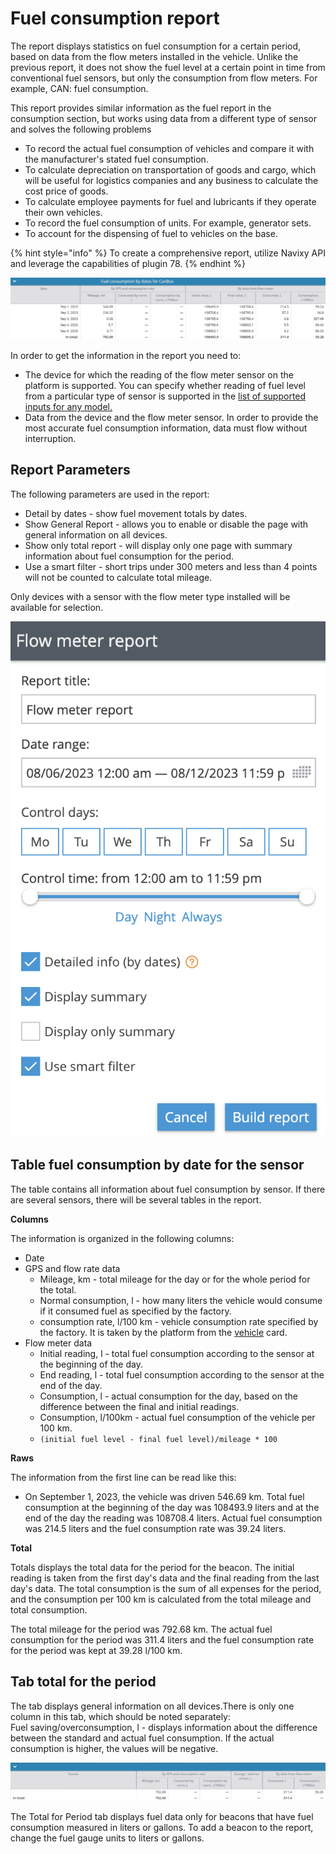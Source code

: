 # Fuel consumption report

The report displays statistics on fuel consumption for a certain period, based on data from the flow meters installed in the vehicle. Unlike the previous report, it does not show the fuel level at a certain point in time from conventional fuel sensors, but only the consumption from flow meters. For example, CAN: fuel consumption.

This report provides similar information as the fuel report in the consumption section, but works using data from a different type of sensor and solves the following problems&#x20;

* To record the actual fuel consumption of vehicles and compare it with the manufacturer's stated fuel consumption.
* To calculate depreciation on transportation of goods and cargo, which will be useful for logistics companies and any business to calculate the cost price of goods.
* To calculate employee payments for fuel and lubricants if they operate their own vehicles.
* To record the fuel consumption of units. For example, generator sets.
* To account for the dispensing of fuel to vehicles on the base.

{% hint style="info" %}
To create a comprehensive report, utilize Navixy API and leverage the capabilities of plugin 78.
{% endhint %}

![](attachments/image-20230905-093059.png)

In order to get the information in the report you need to:

* The device for which the reading of the flow meter sensor on the platform is supported. You can specify whether reading of fuel level from a particular type of sensor is supported in the [list of supported inputs for any model.](https://www.navixy.com/devices)
* Data from the device and the flow meter sensor. In order to provide the most accurate fuel consumption information, data must flow without interruption.

## Report Parameters

The following parameters are used in the report:

* Detail by dates - show fuel movement totals by dates.
* Show General Report - allows you to enable or disable the page with general information on all devices.
* Show only total report - will display only one page with summary information about fuel consumption for the period.
* Use a smart filter - short trips under 300 meters and less than 4 points will not be counted to calculate total mileage.

Only devices with a sensor with the flow meter type installed will be available for selection.

![](attachments/image-20230905-085021.png)

## Table fuel consumption by date for the sensor

The table contains all information about fuel consumption by sensor. If there are several sensors, there will be several tables in the report.

**Columns**

The information is organized in the following columns:

* Date
* GPS and flow rate data
  * Mileage, km - total mileage for the day or for the whole period for the total.
  * Normal consumption, l - how many liters the vehicle would consume if it consumed fuel as specified by the factory.
  * consumption rate, l/100 km - vehicle consumption rate specified by the factory. It is taken by the platform from the [vehicle](https://docs.navixy.com/user-guide/fleet) card.
* Flow meter data
  * Initial reading, l - total fuel consumption according to the sensor at the beginning of the day.
  * End reading, l - total fuel consumption according to the sensor at the end of the day.
  * Consumption, l - actual consumption for the day, based on the difference between the final and initial readings.
  * Consumption, l/100km - actual fuel consumption of the vehicle per 100 km.
  * `(initial fuel level - final fuel level)/mileage * 100`

**Raws**

The information from the first line can be read like this:

* On September 1, 2023, the vehicle was driven 546.69 km. Total fuel consumption at the beginning of the day was 108493.9 liters and at the end of the day the reading was 108708.4 liters. Actual fuel consumption was 214.5 liters and the fuel consumption rate was 39.24 liters.

**Total**

Totals displays the total data for the period for the beacon. The initial reading is taken from the first day's data and the final reading from the last day's data. The total consumption is the sum of all expenses for the period, and the consumption per 100 km is calculated from the total mileage and total consumption.

The total mileage for the period was 792.68 km. The actual fuel consumption for the period was 311.4 liters and the fuel consumption rate for the period was kept at 39.28 l/100 km.

## Tab total for the period

The tab displays general information on all devices.There is only one column in this tab, which should be noted separately:\
Fuel saving/overconsumption, l - displays information about the difference between the standard and actual fuel consumption. If the actual consumption is higher, the values will be negative.

![](attachments/image-20230905-093548.png)

The Total for Period tab displays fuel data only for beacons that have fuel consumption measured in liters or gallons. To add a beacon to the report, change the fuel gauge units to liters or gallons.
